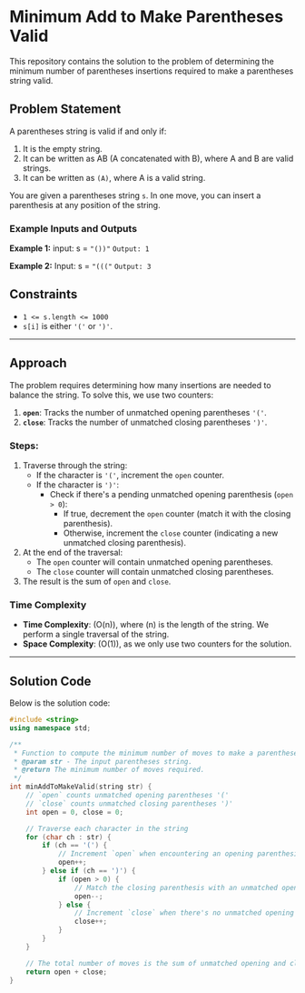 # Minimum Add to Make Parentheses Valid

This repository contains the solution to the problem of determining the minimum number of parentheses insertions required to make a parentheses string valid.

## Problem Statement

A parentheses string is valid if and only if:
1. It is the empty string.
2. It can be written as AB (A concatenated with B), where A and B are valid strings.
3. It can be written as `(A)`, where A is a valid string.

You are given a parentheses string `s`. In one move, you can insert a parenthesis at any position of the string.

### Example Inputs and Outputs

**Example 1:**
input: s = `"())"` 
`Output: 1`

**Example 2:**
Input: s = `"((("` 
`Output: 3`


## Constraints

- `1 <= s.length <= 1000`
- `s[i]` is either `'('` or `')'`.

---

## Approach

The problem requires determining how many insertions are needed to balance the string. To solve this, we use two counters:
1. **`open`**: Tracks the number of unmatched opening parentheses `'('`.
2. **`close`**: Tracks the number of unmatched closing parentheses `')'`.

### Steps:
1. Traverse through the string:
   - If the character is `'('`, increment the `open` counter.
   - If the character is `')'`:
     - Check if there's a pending unmatched opening parenthesis (`open > 0`):
       - If true, decrement the `open` counter (match it with the closing parenthesis).
       - Otherwise, increment the `close` counter (indicating a new unmatched closing parenthesis).
2. At the end of the traversal:
   - The `open` counter will contain unmatched opening parentheses.
   - The `close` counter will contain unmatched closing parentheses.
3. The result is the sum of `open` and `close`.

### Time Complexity
- **Time Complexity**: \(O(n)\), where \(n\) is the length of the string. We perform a single traversal of the string.
- **Space Complexity**: \(O(1)\), as we only use two counters for the solution.

---

## Solution Code

Below is the solution code:

```cpp
#include <string>
using namespace std;

/**
 * Function to compute the minimum number of moves to make a parentheses string valid.
 * @param str - The input parentheses string.
 * @return The minimum number of moves required.
 */
int minAddToMakeValid(string str) {
    // `open` counts unmatched opening parentheses '('
    // `close` counts unmatched closing parentheses ')'
    int open = 0, close = 0;

    // Traverse each character in the string
    for (char ch : str) {
        if (ch == '(') {
            // Increment `open` when encountering an opening parenthesis
            open++;
        } else if (ch == ')') {
            if (open > 0) {
                // Match the closing parenthesis with an unmatched opening parenthesis
                open--;
            } else {
                // Increment `close` when there's no unmatched opening parenthesis
                close++;
            }
        }
    }

    // The total number of moves is the sum of unmatched opening and closing parentheses
    return open + close;
}
```